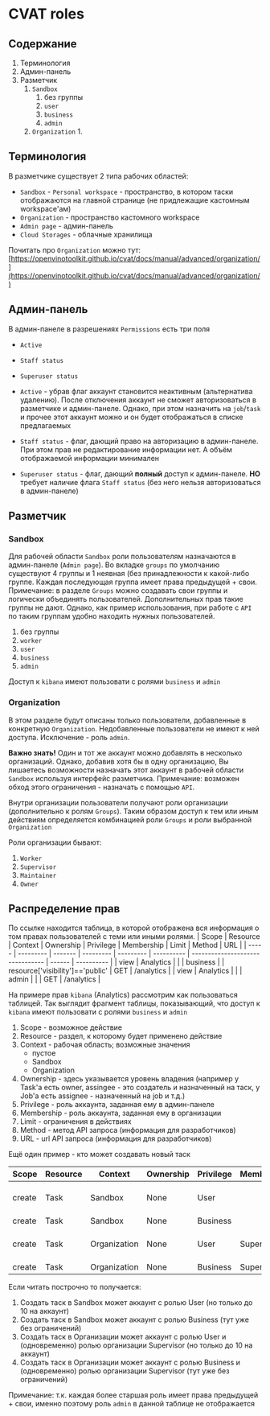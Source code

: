 # CVAT roles

## Содержание

1. Терминология
2. Админ-панель
3. Разметчик
   1. `Sandbox`
      1. без группы
      2. `user`
      3. `business`
      4. `admin`
   2. `Organization`
      1. 

## Терминология

В разметчике существует 2 типа рабочих областей:

* `Sandbox` - `Personal workspace` - пространство, в котором таски отображаются на главной странице (не придлежащие кастомным workspace'ам)
* `Organization` - пространство кастомного workspace
* `Admin page` - админ-панель
* `Cloud Storages` - облачные хранилища

Почитать про `Organization` можно тут:  [https://openvinotoolkit.github.io/cvat/docs/manual/advanced/organization/](https://openvinotoolkit.github.io/cvat/docs/manual/advanced/organization/)

## Админ-панель

В админ-панеле в разрешениях `Permissions` есть три поля

* `Active`
* `Staff status`
* `Superuser status`

* `Active` - убрав флаг аккаунт становится неактивным (альтернатива удалению). После отключения аккаунт не сможет авторизоваться в разметчике и админ-панеле. Однако, при этом назначить на `job`/`task` и прочее этот аккаунт можно и он будет отображаться в списке предлагаемых
* `Staff status` - флаг, дающий право на авторизацию в админ-панеле. При этом прав не редактирование информации нет. А объём отображаемой информации минимален
* `Superuser status` - флаг, дающий **полный** доступ к админ-панеле. **НО** требует наличие флага `Staff status` (без него нельзя авторизоваться в админ-панеле)

## Разметчик

### Sandbox

Для рабочей области `Sandbox` роли пользователям назначаются в админ-панеле (`Admin page`). Во вкладке `groups` по умолчанию существуют 4 группы и 1 неявная (без принадлежности к какой-либо группе. Каждая последующая группа имеет права предыдущей + свои.  
Примечание: в разделе `Groups` можно создавать свои группы и логически объединять пользователей. Дополнительных прав такие группы не дают. Однако, как пример использования, при работе с `API` по таким группам удобно находить нужных пользователей.

1. без группы
2. `worker`
3. `user`
4. `business`
5. `admin`

Доступ к `kibana` имеют пользовати с ролями `business` и `admin`

### Organization

В этом разделе будут описаны только пользователи, добавленные в конкретную `Organization`. Недобавленные пользователи не имеют к ней доступа. Исключение - роль `admin`.  

**Важно знать!** Один и тот же аккаунт можно добавлять в несколько организаций. Однако, добавив хотя бы в одну организацию, Вы лишаетесь возможности назначать этот аккаунт в рабочей области `Sandbox` используя интерфейс разметчика. Примечание: возможен обход этого ограничения - назначать с помощью `API`.

Внутри организации пользователи получают роли организации (дополнительно к ролям `Groups`). Таким образом доступ к тем или иным действиям определяется комбинацией роли `Groups` и роли выбранной `Organization`

Роли организации бывают:

1. `Worker`
2. `Supervisor`
3. `Maintainer`
4. `Owner`

## Распределение прав

По ссылке находится таблица, в которой отображена вся информация о том правах пользователей с теми или иными ролями.
| Scope | Resource  | Context | Ownership | Privilege | Membership | Limit                            | Method | URL        |
| ----- | --------- | ------- | --------- | --------- | ---------- | -------------------------------- | ------ | ---------- |
| view  | Analytics |         |           | business  |            | resource['visibility']=='public' | GET    | /analytics |
| view  | Analytics |         |           | admin     |            |                                  | GET    | /analytics |

На примере прав `kibana` (Analytics) рассмотрим как пользоваться таблицей. Так выглядит фрагмент таблицы, показывающий, что доступ к `kibana` имеют пользовати с ролями `business` и `admin`

1. Scope - возможное действие
2. Resource - раздел, к которому будет применено действие
3. Context - рабочая область; возможные значения
   * пустое
   * Sandbox
   * Organization
4. Ownership - здесь указывается уровень владения (например у Task'а есть owner, assingee - это создатель и назначенный на таск, у Job'a есть assignee - назначенный на job и т.д.)
5. Privilege - роль аккаунта, заданная ему в админ-панеле
6. Membership - роль аккаунта, заданная ему в организации
7. Limit - ограничения в действиях
8. Method - метод API запроса (информация для разработчиков)
9. URL - url API запроса (информация для разработчиков)

Ещё один пример - кто может создавать новый таск

| Scope  | Resource | Context      | Ownership | Privilege | Membership | Limit                                  | Method | URL    |
| ------ | -------- | ------------ | --------- | --------- | ---------- | -------------------------------------- | ------ | ------ |
| create | Task     | Sandbox      | None      | User      |            | resource['user']['num_resources'] < 10 | POST   | /tasks |
| create | Task     | Sandbox      | None      | Business  |            |                                        | POST   | /tasks |
| create | Task     | Organization | None      | User      | Supervisor | resource['user']['num_resources'] < 10 | POST   | /tasks |
| create | Task     | Organization | None      | Business  | Supervisor |                                        | POST   | /tasks |

Если читать построчно то получается:

1. Создать таск в Sandbox может аккаунт с ролью User (но только до 10 на аккаунт)
2. Создать таск в Sandbox может аккаунт с ролью Business (тут уже без ограничений)
3. Создать таск в Организации может аккаунт с ролью User и (одновременно) ролью организации Supervisor (но только до 10 на аккаунт)
4. Создать таск в Организации может аккаунт с ролью Business и (одновременно) ролью организации Supervisor (тут уже без ограничений)

Примечание: т.к. каждая более старшая роль имеет права предыдущей + свои, именно поэтому роль `admin` в данной таблице не отображается
